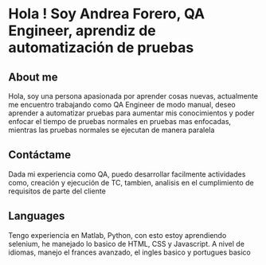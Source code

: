 # Hola ! Soy Andrea Forero, QA Engineer, aprendiz de automatización de pruebas

## About me
Hola, soy una persona apasionada por aprender cosas nuevas, actualmente me encuentro trabajando como QA Engineer de modo manual, deseo aprender a automatizar pruebas para aumentar mis conocimientos y poder enfocar el tiempo de pruebas normales en pruebas mas enfocadas, mientras las pruebas normales se ejecutan de manera paralela

## Contáctame
Dada mi experiencia como QA, puedo desarrollar facilmente actividades como, creación y ejecución de TC, tambien, analisis en el cumplimiento de requisitos de parte del cliente

## Languages
Tengo experiencia en Matlab, Python, con esto estoy aprendiendo selenium, he manejado lo basico de HTML, CSS y Javascript.
A nivel de idiomas, manejo el frances avanzado, el ingles basico y portugues basico
